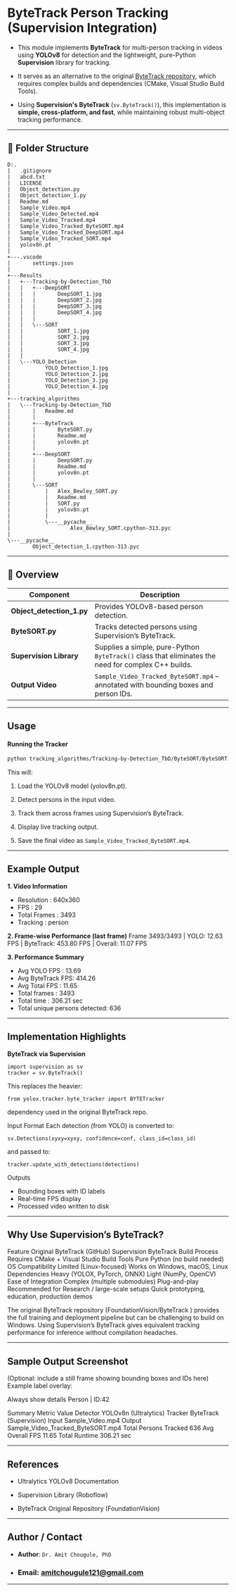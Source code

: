 # ByteTrack Person Tracking (Supervision Integration)

- This module implements **ByteTrack** for multi-person tracking in videos using **YOLOv8** for detection and the lightweight, pure-Python **Supervision** library for tracking.

- It serves as an alternative to the original [ByteTrack repository](https://github.com/FoundationVision/ByteTrack.git), which requires complex builds and dependencies (CMake, Visual Studio Build Tools).  

- Using **Supervision's ByteTrack** (`sv.ByteTrack()`), this implementation is **simple, cross-platform, and fast**, while maintaining robust multi-object tracking performance.

---

## 📂 Folder Structure
```
D:.
|   .gitignore
|   abcd.txt
|   LICENSE
|   Object_detection.py
|   Object_detection_1.py
|   Readme.md
|   Sample_Video.mp4
|   Sample_Video_Detected.mp4
|   Sample_Video_Tracked.mp4
|   Sample_Video_Tracked_ByteSORT.mp4
|   Sample_Video_Tracked_DeepSORT.mp4
|   Sample_Video_Tracked_SORT.mp4
|   yolov8n.pt
|   
+---.vscode
|       settings.json
|       
+---Results
|   +---Tracking-by-Detection_TbD
|   |   +---DeepSORT
|   |   |       DeepSORT_1.jpg
|   |   |       DeepSORT_2.jpg
|   |   |       DeepSORT_3.jpg
|   |   |       DeepSORT_4.jpg
|   |   |       
|   |   \---SORT
|   |           SORT_1.jpg
|   |           SORT_2.jpg
|   |           SORT_3.jpg
|   |           SORT_4.jpg
|   |           
|   \---YOLO_Detection
|           YOLO_Detection_1.jpg
|           YOLO_Detection_2.jpg
|           YOLO_Detection_3.jpg
|           YOLO_Detection_4.jpg
|           
+---tracking_algorithms
|   \---Tracking-by-Detection_TbD
|       |   Readme.md
|       |   
|       +---ByteTrack
|       |       ByteSORT.py
|       |       Readme.md
|       |       yolov8n.pt
|       |       
|       +---DeepSORT
|       |       DeepSORT.py
|       |       Readme.md
|       |       yolov8n.pt
|       |       
|       \---SORT
|           |   Alex_Bewley_SORT.py
|           |   Readme.md
|           |   SORT.py
|           |   yolov8n.pt
|           |   
|           \---__pycache__
|                   Alex_Bewley_SORT.cpython-313.pyc
|                   
\---__pycache__
        Object_detection_1.cpython-313.pyc
```

---

## 🧠 Overview

| Component | Description |
|------------|--------------|
| **Object_detection_1.py** | Provides YOLOv8-based person detection. |
| **ByteSORT.py** | Tracks detected persons using Supervision’s ByteTrack. |
| **Supervision Library** | Supplies a simple, pure-Python `ByteTrack()` class that eliminates the need for complex C++ builds. |
| **Output Video** | `Sample_Video_Tracked_ByteSORT.mp4` – annotated with bounding boxes and person IDs. |

---
## Usage

#### Running the Tracker

```bash
python tracking_algorithms/Tracking-by-Detection_TbD/ByteSORT/ByteSORT.py
```

This will:

1. Load the YOLOv8 model (yolov8n.pt).

2. Detect persons in the input video.

3. Track them across frames using Supervision’s ByteTrack.

4. Display live tracking output.

5. Save the final video as `Sample_Video_Tracked_ByteSORT.mp4`.

--- 

## Example Output

**1. Video Information**
  - Resolution  : 640x360
  - FPS          : 29
  - Total Frames : 3493
  - Tracking     : person

**2. Frame-wise Performance (last frame)**
Frame 3493/3493 | YOLO: 12.63 FPS | ByteTrack: 453.80 FPS | Overall: 11.07 FPS

**3. Performance Summary**
  - Avg YOLO FPS     : 13.69
  - Avg ByteTrack FPS: 414.26
  - Avg Total FPS    : 11.65
  - Total frames     : 3493
  - Total time       : 306.21 sec
  - Total unique persons detected: 636

---

## Implementation Highlights

__ByteTrack via Supervision__

```
import supervision as sv
tracker = sv.ByteTrack()
```

This replaces the heavier:

```from yolox.tracker.byte_tracker import BYTETracker```

dependency used in the original ByteTrack repo.

Input Format
Each detection (from YOLO) is converted to:
```
sv.Detections(xyxy=xyxy, confidence=conf, class_id=class_id)
```

and passed to:
```
tracker.update_with_detections(detections)
```

Outputs
- Bounding boxes with ID labels
- Real-time FPS display
- Processed video written to disk

---

## Why Use Supervision’s ByteTrack?
Feature	Original ByteTrack (GitHub)	Supervision ByteTrack
Build Process	Requires CMake + Visual Studio Build Tools	Pure Python (no build needed)
OS Compatibility	Limited (Linux-focused)	Works on Windows, macOS, Linux
Dependencies	Heavy (YOLOX, PyTorch, ONNX)	Light (NumPy, OpenCV)
Ease of Integration	Complex (multiple submodules)	Plug-and-play
Recommended for	Research / large-scale setups	Quick prototyping, education, production demos

The original ByteTrack repository (FoundationVision/ByteTrack
) provides the full training and deployment pipeline but can be challenging to build on Windows.
Using Supervision’s ByteTrack gives equivalent tracking performance for inference without compilation headaches.

---

## Sample Output Screenshot

(Optional: include a still frame showing bounding boxes and IDs here)
Example label overlay:

Always show details
Person | ID:42

Summary
Metric	Value
Detector	YOLOv8n (Ultralytics)
Tracker	ByteTrack (Supervision)
Input	Sample_Video.mp4
Output	Sample_Video_Tracked_ByteSORT.mp4
Total Persons Tracked	636
Avg Overall FPS	11.65
Total Runtime	306.21 sec

---

## References

- Ultralytics YOLOv8 Documentation

- Supervision Library (Roboflow)

- ByteTrack Original Repository (FoundationVision)

---

## Author / Contact

- **Author**: `Dr. Amit Chougule, PhD` 

- ### Email: [amitchougule121@gmail.com](mailto:amitchougule121@gmail.com)
---